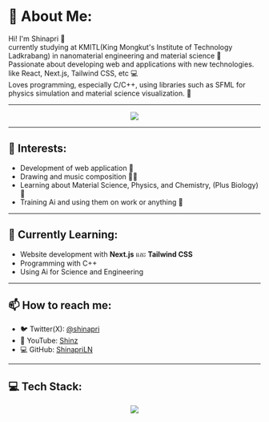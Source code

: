 # 💫 About Me:
Hi! I'm Shinapri 🌟  
currently studying at KMITL(King Mongkut's Institute of Technology Ladkrabang) in nanomaterial engineering and material science 🧪  
Passionate about developing web and applications with new technologies. like React, Next.js, Tailwind CSS, etc 💻  
Loves programming, especially C/C++, using libraries such as SFML for physics simulation and material science visualization. 🌌  

---

<p align="center"><img align="center" src="https://img.goodfon.com/wallpaper/nbig/8/19/tumannost-oriona-orion.webp"></img></p>

---

## 🚀 Interests:
- Development of web application 📱  
- Drawing and music composition 🎨🎵  
- Learning about Material Science, Physics, and Chemistry, (Plus Biology) 🧬  
- Training Ai and using them on work or anything 🤖  

---

## 🌱 Currently Learning:
- Website development with **Next.js** และ **Tailwind CSS**  
- Programming with C++
- Using Ai for Science and Engineering

---

## 📫 How to reach me:
<!-- 🌐 Website: [your-website.com](https://your-website.com)  -->
- 🐦 Twitter(X): [@shinapri](https://x.com/shinapri)  
- 🎨 YouTube: [Shinz](https://www.youtube.com/@ShinaprideLucania)  
- 💻 GitHub: [ShinapriLN](https://github.com/ShinapriLN)  

---

## 💻 Tech Stack:
<p align="center">
  <a href="https://skillicons.dev">
    <img src="https://skillicons.dev/icons?i=bootstrap,bun,html,css,js,express,fastapi,firebase,flask,flutter,github,npm,nuxtjs,nodejs,php,py,r,react,ruby,rust,sass,tailwind,ts,tensorflow,vue,anaconda,angular,arduino,bash,c,cs,cpp,dart,django,dotnet,elysia,fortran,go,java,kotlin,laravel,latex,lua,mysql,nestjs,opencv,pytorch," />
  </a>
</p>


<!--⭐️ จาก [ริน](https://github.com/rin-chan)!-->
